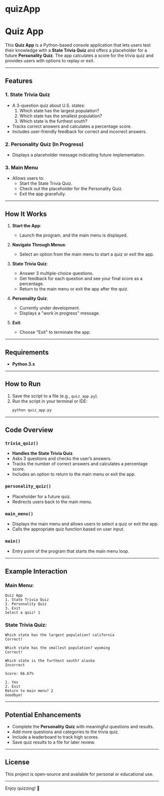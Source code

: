 # quizApp

# Quiz App

This **Quiz App** is a Python-based console application that lets users test their knowledge with a **State Trivia Quiz** and offers a placeholder for a future **Personality Quiz**. The app calculates a score for the trivia quiz and provides users with options to replay or exit.

---

## Features

### 1. **State Trivia Quiz**
- A 3-question quiz about U.S. states:
  1. Which state has the largest population?
  2. Which state has the smallest population?
  3. Which state is the furthest south?
- Tracks correct answers and calculates a percentage score.
- Includes user-friendly feedback for correct and incorrect answers.

### 2. **Personality Quiz (In Progress)**
- Displays a placeholder message indicating future implementation.

### 3. **Main Menu**
- Allows users to:
  - Start the State Trivia Quiz.
  - Check out the placeholder for the Personality Quiz.
  - Exit the app gracefully.

---

## How It Works
1. **Start the App**:
   - Launch the program, and the main menu is displayed.

2. **Navigate Through Menus**:
   - Select an option from the main menu to start a quiz or exit the app.

3. **State Trivia Quiz**:
   - Answer 3 multiple-choice questions.
   - Get feedback for each question and see your final score as a percentage.
   - Return to the main menu or exit the app after the quiz.

4. **Personality Quiz**:
   - Currently under development.
   - Displays a "work in progress" message.

5. **Exit**:
   - Choose "Exit" to terminate the app.

---

## Requirements
- **Python 3.x**

---

## How to Run
1. Save the script to a file (e.g., `quiz_app.py`).
2. Run the script in your terminal or IDE:
   ```bash
   python quiz_app.py
   ```

---

## Code Overview

### `trivia_quiz()`
- **Handles the State Trivia Quiz**.
- Asks 3 questions and checks the user’s answers.
- Tracks the number of correct answers and calculates a percentage score.
- Includes an option to return to the main menu or exit the app.

### `personality_quiz()`
- Placeholder for a future quiz.
- Redirects users back to the main menu.

### `main_menu()`
- Displays the main menu and allows users to select a quiz or exit the app.
- Calls the appropriate quiz function based on user input.

### `main()`
- Entry point of the program that starts the main menu loop.

---

## Example Interaction
### Main Menu:
```plaintext
Quiz App
1. State Trivia Quiz
2. Personality Quiz
3. Exit
Select a quiz! 1
```

### State Trivia Quiz:
```plaintext
Which state has the largest population? california
Correct!

Which state has the smallest population? wyoming
Correct!

Which state is the furthest south? alaska
Incorrect

Score: 66.67%

1. Yes
2. Exit
Return to main menu? 2
Goodbye!
```

---

## Potential Enhancements
- Complete the **Personality Quiz** with meaningful questions and results.
- Add more questions and categories to the trivia quiz.
- Include a leaderboard to track high scores.
- Save quiz results to a file for later review.

---

## License
This project is open-source and available for personal or educational use.

---

Enjoy quizzing! 🐾

